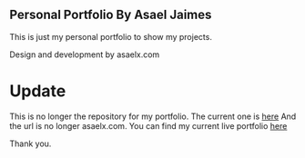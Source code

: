 ## Personal Portfolio By Asael Jaimes

This is just my personal portfolio to show my projects.

Design and development by asaelx.com

# Update
This is no longer the repository for my portfolio.
The current one is [here](https://github.com/realnerdo/portfolio)
And the url is no longer asaelx.com. You can find my current live portfolio [here](http://realnerdo.com/)

Thank you.
